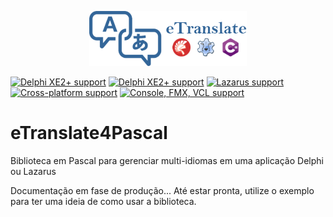 <p align="center">
<img src="https://github.com/rafael-figueiredo-alves/eTranslate4CSharp/blob/main/eTranslateIcon2.png?raw=true" width=50% height=50%>  
</p>

<p>
  <a href="#compatibility"><img src="https://img.shields.io/static/v1?label=Delphi&message=Vers%C3%A3o%20xe2%2B&color=silver&style=for-the-badge&logo=delphi&logoColor=white" alt="Delphi XE2+ support" /></a>
 <a href="#compatibility"><img src="https://img.shields.io/static/v1?label=CSharp&message=Web%20e%20Cross-patform&color=silver&style=for-the-badge&logo=csharp&logoColor=white" alt="Delphi XE2+ support" /></a>
  <a href="#compatibility"><img src="https://img.shields.io/static/v1?label=Lazarus&message=Vers%C3%A3o%202.2.6%20(Testada)&color=silver&style=for-the-badge&logo=lazarus&logoColor=white" alt="Lazarus support" /></a>  
  <a href="#compatibility"><img src="https://img.shields.io/static/v1?label=platforms&message=cross-platform&color=silver&style=for-the-badge&logo=delphi&logoColor=white" alt="Cross-platform support" /></a>
  <a href="#compatibility"><img src="https://img.shields.io/static/v1?label=applications&message=console%2C%20fmx%2C%20vcl&color=silver&style=for-the-badge&logo=delphi&logoColor=white" alt="Console, FMX, VCL support" /></a>
</p>

# eTranslate4Pascal
 Biblioteca em Pascal para gerenciar multi-idiomas em uma aplicação Delphi ou Lazarus

  Documentação em fase de produção... Até estar pronta, utilize o exemplo para ter uma ideia de como usar a biblioteca.
